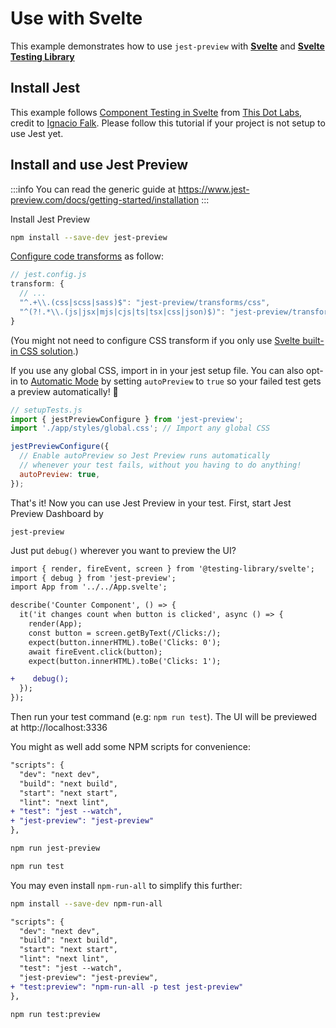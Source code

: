 # Use with Svelte

This example demonstrates how to use `jest-preview` with [**Svelte**](https://svelte.dev) and [**Svelte Testing Library**](https://testing-library.com/docs/svelte-testing-library/intro/)

## Install Jest

This example follows [Component Testing in Svelte](https://www.thisdot.co/blog/component-testing-in-svelte) from [This Dot Labs](https://www.thisdot.co), credit to [Ignacio Falk](https://twitter.com/flakolefluk). Please follow this tutorial if your project is not setup to use Jest yet.

## Install and use Jest Preview

:::info
You can read the generic guide at https://www.jest-preview.com/docs/getting-started/installation
:::

Install Jest Preview

```bash
npm install --save-dev jest-preview
```

[Configure code transforms](https://www.jest-preview.com/docs/getting-started/installation#2-configure-jests-transform-to-transform-css-and-files) as follow:

```js
// jest.config.js
transform: {
  // ...
  "^.+\\.(css|scss|sass)$": "jest-preview/transforms/css",
  "^(?!.*\\.(js|jsx|mjs|cjs|ts|tsx|css|json)$)": "jest-preview/transforms/file",
}
```

(You might not need to configure CSS transform if you only use [Svelte built-in CSS solution](https://svelte.dev/tutorial/styling).)

If you use any global CSS, import in in your jest setup file. You can also opt-in to [Automatic Mode](https://www.jest-preview.com/blog/automatic-mode) by setting `autoPreview` to `true` so your failed test gets a preview automatically! 🤯

```js
// setupTests.js
import { jestPreviewConfigure } from 'jest-preview';
import './app/styles/global.css'; // Import any global CSS

jestPreviewConfigure({
  // Enable autoPreview so Jest Preview runs automatically
  // whenever your test fails, without you having to do anything!
  autoPreview: true,
});
```

That's it! Now you can use Jest Preview in your test. First, start Jest Preview Dashboard by

```
jest-preview
```

Just put `debug()` wherever you want to preview the UI?

```diff
import { render, fireEvent, screen } from '@testing-library/svelte';
import { debug } from 'jest-preview';
import App from '../../App.svelte';

describe('Counter Component', () => {
  it('it changes count when button is clicked', async () => {
    render(App);
    const button = screen.getByText(/Clicks:/);
    expect(button.innerHTML).toBe('Clicks: 0');
    await fireEvent.click(button);
    expect(button.innerHTML).toBe('Clicks: 1');

+    debug();
  });
});
```

Then run your test command (e.g: `npm run test`). The UI will be previewed at http://localhost:3336

You might as well add some NPM scripts for convenience:

```diff
"scripts": {
  "dev": "next dev",
  "build": "next build",
  "start": "next start",
  "lint": "next lint",
+ "test": "jest --watch",
+ "jest-preview": "jest-preview"
},
```

```bash
npm run jest-preview

npm run test
```

You may even install `npm-run-all` to simplify this further:

```bash
npm install --save-dev npm-run-all
```

```diff
"scripts": {
  "dev": "next dev",
  "build": "next build",
  "start": "next start",
  "lint": "next lint",
  "test": "jest --watch",
  "jest-preview": "jest-preview",
+ "test:preview": "npm-run-all -p test jest-preview"
},
```

```bash
npm run test:preview
```

